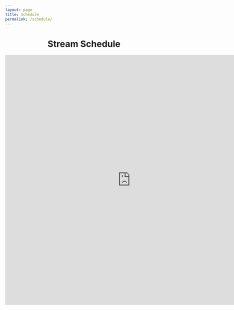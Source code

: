 ```yaml
---
layout: page
title: Schedule
permalink: /schedule/
---
```


<center>
<h1><b>Stream Schedule</b></h1>
<iframe src="https://calendar.google.com/calendar/embed?height=800&wkst=2&ctz=Europe%2FVilnius&showPrint=0&mode=WEEK&title=Stream%20Schedule&src=YWRtaW5AYXVyaXNtYXQubmV0&src=Y19iNGEyMzdmYTMyNzMxOTRjYTE3YWM4NWY1OWMxOGYwMTQyMzIxMTcyNzUwOTE0NzY2MWJmNzI2YWViOGE4MDdkQGdyb3VwLmNhbGVuZGFyLmdvb2dsZS5jb20&src=Y181MDY5NDM4Yzc5YTNkNTJiNDI2NWVlOGRkOTVmZWI3OTdlYWE0MGM0NmIzYjdiMTIwMGQ4NDk0NWM1ZWM1YTg0QGdyb3VwLmNhbGVuZGFyLmdvb2dsZS5jb20&src=ZW4ubGl0aHVhbmlhbiNob2xpZGF5QGdyb3VwLnYuY2FsZW5kYXIuZ29vZ2xlLmNvbQ&color=%23039be5&color=%238e24aa&color=%23d50000&color=%230b8043" style="border-width:0" width="800" height="800" frameborder="0" scrolling="no"></iframe>
</center>
